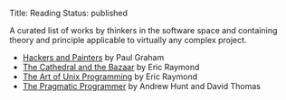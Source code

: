 Title: Reading
Status: published

A curated list of works by thinkers in the software space and containing theory and principle applicable to virtually any complex project.

- [Hackers and Painters](http://www.paulgraham.com/hackpaint.html) by Paul Graham
- [The Cathedral and the Bazaar](http://www.catb.org/~esr/writings/cathedral-bazaar/cathedral-bazaar/) by Eric Raymond
- [The Art of Unix Programming](https://homepage.cs.uri.edu/~thenry/resources/unix_art/) by Eric Raymond
- [The Pragmatic Programmer](https://pragprog.com/book/tpp/the-pragmatic-programmer) by Andrew Hunt and David Thomas









